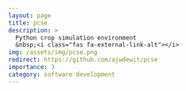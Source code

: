 ```yaml
---
layout: page
title: pcse
description: >
  Python crop simulation environment
  &nbsp;<i class="fas fa-external-link-alt"></i>
img: /assets/img/pcse.png
redirect: https://github.com/ajwdewit/pcse
importance: 3
category: software development
---
```

